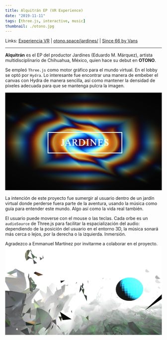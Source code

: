 ```yaml
---
title: Alquitrán EP (VR Experience)
date: "2019-11-11"
tags: [three.js, interactive, music]
thumbnail: ./otono.jpg
---
```


<div class='md-link'>

Links:
[Experiencia VR](https://maremoto.mx/) |
[otono.space/jardines/](https://otono.space/jardines/) |
[Since 66 by Vans](https://since66.mx/jardines-debuta-en-otono-con-un-nuevo-ep/)

</div>

<hr>

**Alquitrán** es el EP del productor Jardines (Eduardo M. Márquez), artista multidisciplinario de Chihuahua, México, quien hace su debut en **OTONO**.

Se empleó `Three.js` como motor gráfico para el mundo virtual. En el lobby se optó por `Hydra`. Lo interesante fue encontrar una manera de embeber el canvas con Hydra de manera sencilla, así como mantener la densidad de píxeles adecuada para que se mantenga pulcra la imagen.

![Jardines Alquitrán Animanoir Óscar A. Montiel VR](jardines-2.jpg)

La intención de este proyecto fue sumergir al usuario dentro de un jardín virtual donde perderse fuera parte de la aventura, usando la música como guía para entender este mundo. Algo así como la vida real también.

El usuario puede moverse con el mouse o las teclas. Cada orbe es un `audioSource` de Three.js para facilitar la espacialización del audio: dependiendo de la posición del usuario en el entorno 3D, la música sonará más cerca o lejos, por la derecha o la izquierda. Inmersión.

Agradezco a Emmanuel Martínez por invitarme a colaborar en el proyecto.
![Jardines Alquitrán Animanoir Óscar A. Montiel VR](jardines-1.jpg)
